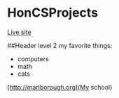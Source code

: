 # HonCSProjects

[Live site](https://mcoding1.github.io/HonCSProjects/)

##Header level 2
my favorite things:
- computers
- math
- cats

[http://marlborough.org](My school)
